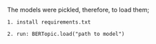 The models were pickled, therefore, to load them;

`1. install requirements.txt`

`2. run: BERTopic.load("path to model")`
